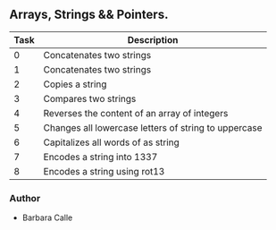 ## Arrays, Strings && Pointers.


Task | Description 
------------ | -------------
0 | Concatenates two strings
1 | Concatenates two strings
2 | Copies a string
3 | Compares two strings 
4 | Reverses the content of an array of integers
5 | Changes all lowercase letters of string to uppercase
6 | Capitalizes all words of as string
7 | Encodes a string into 1337
8 | Encodes a string using rot13

### Author

 - Barbara Calle
